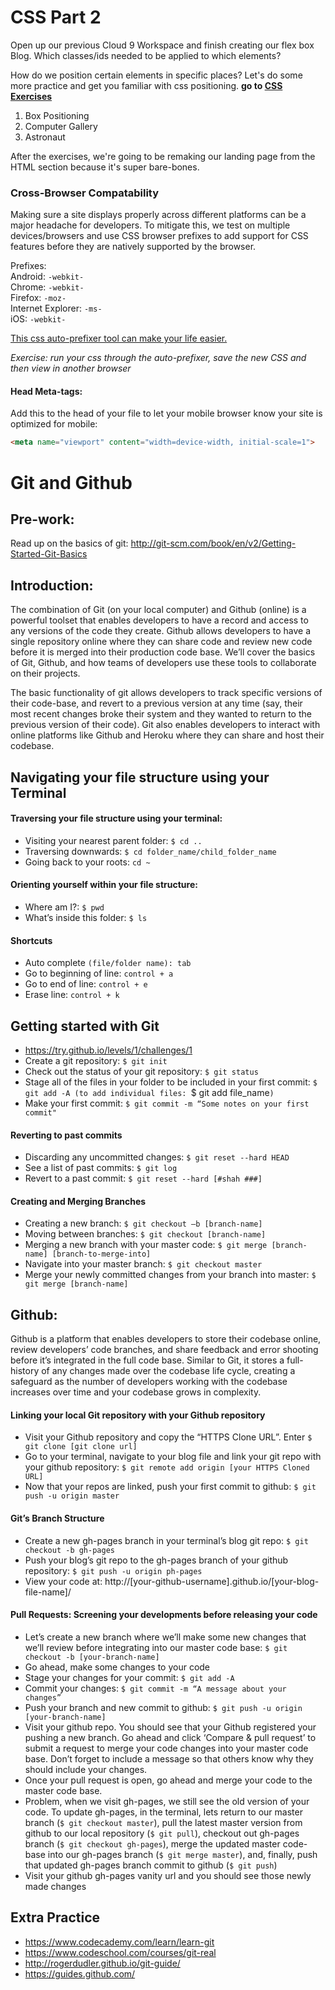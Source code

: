 # CSS Part 2

Open up our previous Cloud 9 Workspace and finish creating our flex box Blog. Which classes/ids needed to be applied to which elements?

How do we position certain elements in specific places? Let's do some more practice and get you familiar with css positioning.
**go to [CSS Exercises](css_exercises)**
1) Box Positioning
2) Computer Gallery
3) Astronaut

After the exercises, we're going to be remaking our landing page from the HTML section because it's super bare-bones.

### Cross-Browser Compatability
Making sure a site displays properly across different platforms can be a major headache for developers. To mitigate this, we test on multiple devices/browsers and use CSS browser prefixes to add support for CSS features before they are natively supported by the browser.

Prefixes:  
Android: `-webkit-`  
Chrome: `-webkit-`  
Firefox: `-moz-`  
Internet Explorer: `-ms-`  
iOS: `-webkit-`

[This css auto-prefixer tool can make your life easier.](http://pleeease.io/play/)

*Exercise: run your css through the auto-prefixer, save the new CSS and then view in another browser*

#### Head Meta-tags:

Add this to the head of your file to let your mobile browser know your site is optimized for mobile:

```html
<meta name="viewport" content="width=device-width, initial-scale=1">
```

# Git and Github

## Pre-work:

Read up on the basics of git: http://git-scm.com/book/en/v2/Getting-Started-Git-Basics

## Introduction:

The combination of Git (on your local computer) and Github (online) is a powerful toolset that enables developers to have a record and access to any versions of the code they create. Github allows developers to have a single repository online where they can share code and review new code before it is merged into their production code base. We’ll cover the basics of Git, Github, and how teams of developers use these tools to collaborate on their projects.


The basic functionality of git allows developers to track specific versions of their code-base, and revert to a previous version at any time (say, their most recent changes broke their system and they wanted to return to the previous version of their code). Git also enables developers to interact with online platforms like Github and Heroku where they can share and host their codebase.

## Navigating your file structure using your Terminal

#### Traversing your file structure using your terminal:

- Visiting your nearest parent folder: `$ cd ..`
- Traversing downwards: `$ cd folder_name/child_folder_name`
- Going back to your roots: `cd ~`

#### Orienting yourself within your file structure:

- Where am I?: `$ pwd`
- What’s inside this folder: `$ ls`

#### Shortcuts

- Auto complete `(file/folder name): tab`
- Go to beginning of line: `control + a`
- Go to end of line: `control + e`
- Erase line: `control + k`


## Getting started with Git

- https://try.github.io/levels/1/challenges/1
- Create a git repository: `$ git init`
- Check out the status of your git repository: `$ git status`
- Stage all of the files in your folder to be included in your first commit: `$ git add -A (to add individual files: `$ git add file_name`)`
- Make your first commit: `$ git commit -m “Some notes on your first commit"`

#### Reverting to past commits

- Discarding any uncommitted changes: `$ git reset --hard HEAD`
- See a list of past commits: `$ git log`
- Revert to a past commit: `$ git reset --hard [#shah ###]`

#### Creating and Merging Branches

- Creating a new branch: `$ git checkout –b [branch-name]`
- Moving between branches: `$ git checkout [branch-name]`
- Merging a new branch with your master code: `$ git merge [branch-name] [branch-to-merge-into]`
- Navigate into your master branch: `$ git checkout master`
- Merge your newly committed changes from your branch into master: `$ git merge [branch-name]`

## Github:

Github is a platform that enables developers to store their codebase online, review developers’ code branches, and share feedback and error shooting before it’s integrated in the full code base. Similar to Git, it stores a full-history of any changes made over the codebase life cycle, creating a safeguard as the number of developers working with the codebase increases over time and your codebase grows in complexity.

#### Linking your local Git repository with your Github repository

- Visit your Github repository and copy the “HTTPS Clone URL”. Enter `$ git clone [git clone url]`
- Go to your terminal, navigate to your blog file and link your git repo with your github repository: `$ git remote add origin [your HTTPS Cloned URL]`
- Now that your repos are linked, push your first commit to github: `$ git push -u origin master`

#### Git’s Branch Structure

- Create a new gh-pages branch in your terminal’s blog git repo: `$ git checkout -b gh-pages`
- Push your blog’s git repo to the gh-pages branch of your github repository: `$ git push -u origin ph-pages`
- View your code at: http://[your-github-username].github.io/[your-blog-file-name]/

#### Pull Requests: Screening your developments before releasing your code

- Let’s create a new branch where we’ll make some new changes that we’ll review before integrating into our master code base: `$ git checkout -b [your-branch-name]`
- Go ahead, make some changes to your code
- Stage your changes for your commit: `$ git add -A`
- Commit your changes: `$ git commit -m “A message about your changes”`
- Push your branch and new commit to github: `$ git push -u origin [your-branch-name]`
- Visit your github repo. You should see that your Github registered your pushing a new branch. Go ahead and click ‘Compare & pull request’ to submit a request to merge your code changes into your master code base. Don’t forget to include a message so that others know why they should include your changes.
- Once your pull request is open, go ahead and merge your code to the master code base.
- Problem, when we visit gh-pages, we still see the old version of your code. To update gh-pages, in the terminal, lets return to our master branch (`$ git checkout master`), pull the latest master version from github to our local repository (`$ git pull`), checkout out gh-pages branch (`$ git checkout gh-pages`), merge the updated master code-base into our gh-pages branch (`$ git merge master`), and, finally, push that updated gh-pages branch commit to github (`$ git push`)
- Visit your github gh-pages vanity url and you should see those newly made changes

## Extra Practice

- https://www.codecademy.com/learn/learn-git
- https://www.codeschool.com/courses/git-real
- http://rogerdudler.github.io/git-guide/
- https://guides.github.com/
